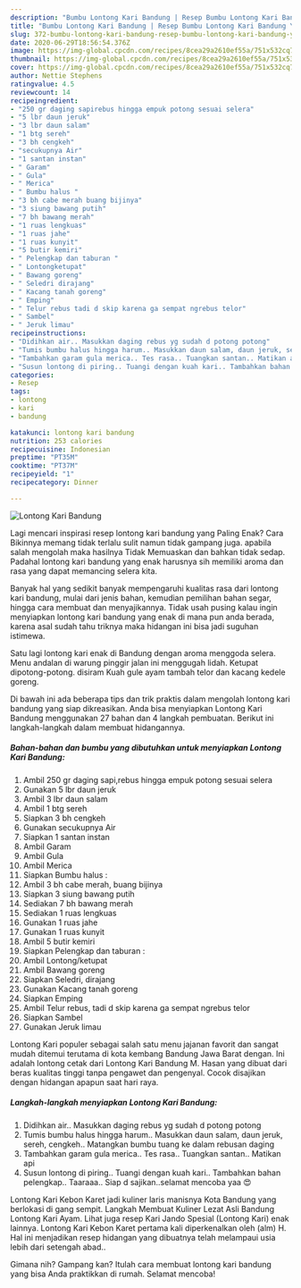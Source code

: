 ```yaml
---
description: "Bumbu Lontong Kari Bandung | Resep Bumbu Lontong Kari Bandung Yang Menggugah Selera"
title: "Bumbu Lontong Kari Bandung | Resep Bumbu Lontong Kari Bandung Yang Menggugah Selera"
slug: 372-bumbu-lontong-kari-bandung-resep-bumbu-lontong-kari-bandung-yang-menggugah-selera
date: 2020-06-29T18:56:54.376Z
image: https://img-global.cpcdn.com/recipes/8cea29a2610ef55a/751x532cq70/lontong-kari-bandung-foto-resep-utama.jpg
thumbnail: https://img-global.cpcdn.com/recipes/8cea29a2610ef55a/751x532cq70/lontong-kari-bandung-foto-resep-utama.jpg
cover: https://img-global.cpcdn.com/recipes/8cea29a2610ef55a/751x532cq70/lontong-kari-bandung-foto-resep-utama.jpg
author: Nettie Stephens
ratingvalue: 4.5
reviewcount: 14
recipeingredient:
- "250 gr daging sapirebus hingga empuk potong sesuai selera"
- "5 lbr daun jeruk"
- "3 lbr daun salam"
- "1 btg sereh"
- "3 bh cengkeh"
- "secukupnya Air"
- "1 santan instan"
- " Garam"
- " Gula"
- " Merica"
- " Bumbu halus "
- "3 bh cabe merah buang bijinya"
- "3 siung bawang putih"
- "7 bh bawang merah"
- "1 ruas lengkuas"
- "1 ruas jahe"
- "1 ruas kunyit"
- "5 butir kemiri"
- " Pelengkap dan taburan "
- " Lontongketupat"
- " Bawang goreng"
- " Seledri dirajang"
- " Kacang tanah goreng"
- " Emping"
- " Telur rebus tadi d skip karena ga sempat ngrebus telor"
- " Sambel"
- " Jeruk limau"
recipeinstructions:
- "Didihkan air.. Masukkan daging rebus yg sudah d potong potong"
- "Tumis bumbu halus hingga harum.. Masukkan daun salam, daun jeruk, sereh, cengkeh.. Matangkan bumbu tuang ke dalam rebusan daging"
- "Tambahkan garam gula merica.. Tes rasa.. Tuangkan santan.. Matikan api"
- "Susun lontong di piring.. Tuangi dengan kuah kari.. Tambahkan bahan pelengkap.. Taaraaa.. Siap d sajikan..selamat mencoba yaa 😍"
categories:
- Resep
tags:
- lontong
- kari
- bandung

katakunci: lontong kari bandung 
nutrition: 253 calories
recipecuisine: Indonesian
preptime: "PT35M"
cooktime: "PT37M"
recipeyield: "1"
recipecategory: Dinner

---
```



![Lontong Kari Bandung](https://img-global.cpcdn.com/recipes/8cea29a2610ef55a/751x532cq70/lontong-kari-bandung-foto-resep-utama.jpg)

Lagi mencari inspirasi resep lontong kari bandung yang Paling Enak? Cara Bikinnya memang tidak terlalu sulit namun tidak gampang juga. apabila salah mengolah maka hasilnya Tidak Memuaskan dan bahkan tidak sedap. Padahal lontong kari bandung yang enak harusnya sih memiliki aroma dan rasa yang dapat memancing selera kita.

Banyak hal yang sedikit banyak mempengaruhi kualitas rasa dari lontong kari bandung, mulai dari jenis bahan, kemudian pemilihan bahan segar, hingga cara membuat dan menyajikannya. Tidak usah pusing kalau ingin menyiapkan lontong kari bandung yang enak di mana pun anda berada, karena asal sudah tahu triknya maka hidangan ini bisa jadi suguhan istimewa.

Satu lagi lontong kari enak di Bandung dengan aroma menggoda selera. Menu andalan di warung pinggir jalan ini menggugah lidah. Ketupat dipotong-potong. disiram Kuah gule ayam tambah telor dan kacang kedele goreng.


Di bawah ini ada beberapa tips dan trik praktis dalam mengolah lontong kari bandung yang siap dikreasikan. Anda bisa menyiapkan Lontong Kari Bandung menggunakan 27 bahan dan 4 langkah pembuatan. Berikut ini langkah-langkah dalam membuat hidangannya.

<!--inarticleads1-->

##### Bahan-bahan dan bumbu yang dibutuhkan untuk menyiapkan Lontong Kari Bandung:

1. Ambil 250 gr daging sapi,rebus hingga empuk potong sesuai selera
1. Gunakan 5 lbr daun jeruk
1. Ambil 3 lbr daun salam
1. Ambil 1 btg sereh
1. Siapkan 3 bh cengkeh
1. Gunakan secukupnya Air
1. Siapkan 1 santan instan
1. Ambil  Garam
1. Ambil  Gula
1. Ambil  Merica
1. Siapkan  Bumbu halus :
1. Ambil 3 bh cabe merah, buang bijinya
1. Siapkan 3 siung bawang putih
1. Sediakan 7 bh bawang merah
1. Sediakan 1 ruas lengkuas
1. Gunakan 1 ruas jahe
1. Gunakan 1 ruas kunyit
1. Ambil 5 butir kemiri
1. Siapkan  Pelengkap dan taburan :
1. Ambil  Lontong/ketupat
1. Ambil  Bawang goreng
1. Siapkan  Seledri, dirajang
1. Gunakan  Kacang tanah goreng
1. Siapkan  Emping
1. Ambil  Telur rebus, tadi d skip karena ga sempat ngrebus telor
1. Siapkan  Sambel
1. Gunakan  Jeruk limau


Lontong Kari populer sebagai salah satu menu jajanan favorit dan sangat mudah ditemui terutama di kota kembang Bandung Jawa Barat dengan. Ini adalah lontong cetak dari Lontong Kari Bandung M. Hasan yang dibuat dari beras kualitas tinggi tanpa pengawet dan pengenyal. Cocok disajikan dengan hidangan apapun saat hari raya. 

<!--inarticleads2-->

##### Langkah-langkah menyiapkan Lontong Kari Bandung:

1. Didihkan air.. Masukkan daging rebus yg sudah d potong potong
1. Tumis bumbu halus hingga harum.. Masukkan daun salam, daun jeruk, sereh, cengkeh.. Matangkan bumbu tuang ke dalam rebusan daging
1. Tambahkan garam gula merica.. Tes rasa.. Tuangkan santan.. Matikan api
1. Susun lontong di piring.. Tuangi dengan kuah kari.. Tambahkan bahan pelengkap.. Taaraaa.. Siap d sajikan..selamat mencoba yaa 😍


Lontong Kari Kebon Karet jadi kuliner laris manisnya Kota Bandung yang berlokasi di gang sempit. Langkah Membuat Kuliner Lezat Asli Bandung Lontong Kari Ayam. Lihat juga resep Kari Jando Spesial (Lontong Kari) enak lainnya. Lontong Kari Kebon Karet pertama kali diperkenalkan oleh (alm) H. Hal ini menjadikan resep hidangan yang dibuatnya telah melampaui usia lebih dari setengah abad.. 

Gimana nih? Gampang kan? Itulah cara membuat lontong kari bandung yang bisa Anda praktikkan di rumah. Selamat mencoba!
